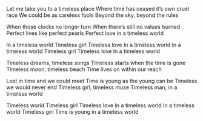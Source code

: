 Let me take you to a timeless place
Where time has ceased it’s own cruel race
We could be as careless fools
Beyond the sky, beyond the rules

When those clocks no longer turn
When there’s still no values burned
Perfect lives like perfect pearls
Perfect love in a timeless world

In a timeless world
Timeless girl
Timeless love 
In a timeless world
In a timeless world
Timeless girl
Timeless love 
In a timeless world

Timeless dreams, timeless songs
Timeless starts when the time is gone
Timeless moon, timeless beach
Time lives on within our reach

Lost in time and we could meet
Time is young as the young can be
Timeless we would never end
Timeless girl, timeless muse
Timeless man, in a timeless world

Timeless world
Timeless girl
Timeless love
In a timeless world
In a timeless world
Timeless girl
Time is young in a timeless world
